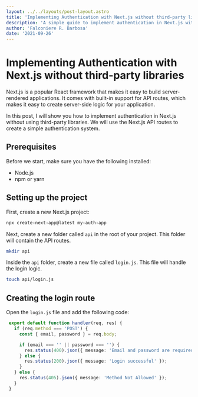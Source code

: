```yaml
---
layout: ../../layouts/post-layout.astro
title: 'Implementing Authentication with Next.js without third-party libraries'
description: 'A simple guide to implement authentication in Next.js without third-party libraries'
author: 'Falconiere R. Barbosa'
date: '2021-09-26'
---
```

# Implementing Authentication with Next.js without third-party libraries

Next.js is a popular React framework that makes it easy to build server-rendered applications. It comes with built-in support for API routes, which makes it easy to create server-side logic for your application.

In this post, I will show you how to implement authentication in Next.js without using third-party libraries. We will use the Next.js API routes to create a simple authentication system.

## Prerequisites

Before we start, make sure you have the following installed:

- Node.js
- npm or yarn

## Setting up the project

First, create a new Next.js project:

```bash
npx create-next-app@latest my-auth-app
```

Next, create a new folder called `api` in the root of your project. This folder will contain the API routes.

```bash
mkdir api
```

Inside the `api` folder, create a new file called `login.js`. This file will handle the login logic.

```bash
touch api/login.js
```

## Creating the login route

Open the `login.js` file and add the following code:

 ```typescript
  export default function handler(req, res) {
    if (req.method === 'POST') {
      const { email, password } = req.body;

      if (email === '' || password === '') {
        res.status(400).json({ message: 'Email and password are required' });
      } else {
        res.status(200).json({ message: 'Login successful' });
      }
    } else {
      res.status(405).json({ message: 'Method Not Allowed' });
    }
  }
```